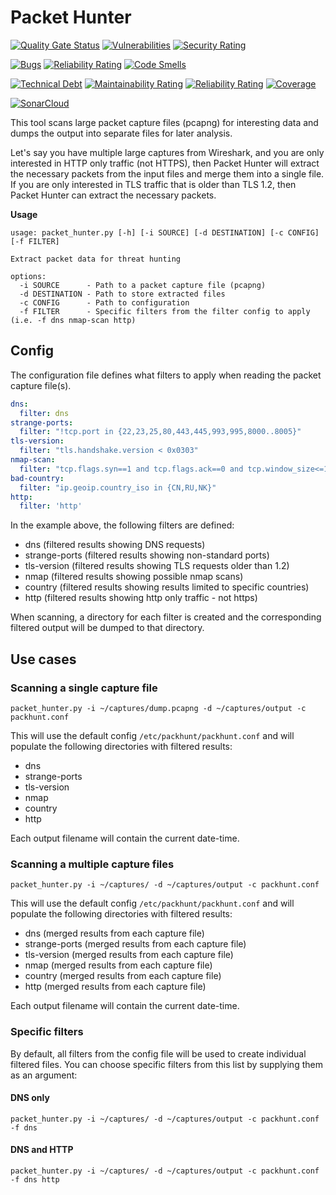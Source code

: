 # Packet Hunter
[![Quality Gate Status](https://sonarcloud.io/api/project_badges/measure?project=KelsierLuthadel_packet_hunter&metric=alert_status)](https://sonarcloud.io/summary/new_code?id=KelsierLuthadel_packet_hunter)
[![Vulnerabilities](https://sonarcloud.io/api/project_badges/measure?project=KelsierLuthadel_packet_hunter&metric=vulnerabilities)](https://sonarcloud.io/summary/new_code?id=KelsierLuthadel_packet_hunter)
[![Security Rating](https://sonarcloud.io/api/project_badges/measure?project=KelsierLuthadel_packet_hunter&metric=security_rating)](https://sonarcloud.io/summary/new_code?id=KelsierLuthadel_packet_hunter)

[![Bugs](https://sonarcloud.io/api/project_badges/measure?project=KelsierLuthadel_packet_hunter&metric=bugs)](https://sonarcloud.io/summary/new_code?id=KelsierLuthadel_packet_hunter)
[![Reliability Rating](https://sonarcloud.io/api/project_badges/measure?project=KelsierLuthadel_packet_hunter&metric=reliability_rating)](https://sonarcloud.io/summary/new_code?id=KelsierLuthadel_packet_hunter)
[![Code Smells](https://sonarcloud.io/api/project_badges/measure?project=KelsierLuthadel_packet_hunter&metric=code_smells)](https://sonarcloud.io/summary/new_code?id=KelsierLuthadel_packet_hunter)

[![Technical Debt](https://sonarcloud.io/api/project_badges/measure?project=KelsierLuthadel_packet_hunter&metric=sqale_index)](https://sonarcloud.io/summary/new_code?id=KelsierLuthadel_packet_hunter)
[![Maintainability Rating](https://sonarcloud.io/api/project_badges/measure?project=KelsierLuthadel_packet_hunter&metric=sqale_rating)](https://sonarcloud.io/summary/new_code?id=KelsierLuthadel_packet_hunter)
[![Reliability Rating](https://sonarcloud.io/api/project_badges/measure?project=KelsierLuthadel_packet_hunter&metric=reliability_rating)](https://sonarcloud.io/summary/new_code?id=KelsierLuthadel_packet_hunter)
[![Coverage](https://sonarcloud.io/api/project_badges/measure?project=KelsierLuthadel_packet_hunter&metric=coverage)](https://sonarcloud.io/summary/new_code?id=KelsierLuthadel_packet_hunter)

[![SonarCloud](https://sonarcloud.io/images/project_badges/sonarcloud-white.svg)](https://sonarcloud.io/summary/new_code?id=KelsierLuthadel_packet_hunter)



This tool scans large packet capture files (pcapng) for interesting data and dumps the output into separate files for later analysis. 

Let's say you have multiple large captures from Wireshark, and you are only interested in HTTP only traffic (not HTTPS), then Packet Hunter will
extract the necessary packets from the input files and merge them into a single file. If you are only interested in TLS traffic that is older 
than TLS 1.2, then Packet Hunter can extract the necessary packets.

**Usage**
```
usage: packet_hunter.py [-h] [-i SOURCE] [-d DESTINATION] [-c CONFIG] [-f FILTER]

Extract packet data for threat hunting

options:
  -i SOURCE      - Path to a packet capture file (pcapng)
  -d DESTINATION - Path to store extracted files
  -c CONFIG      - Path to configuration
  -f FILTER      - Specific filters from the filter config to apply (i.e. -f dns nmap-scan http)
```
## Config
The configuration file defines what filters to apply when reading the packet capture file(s).

```yaml
dns:
  filter: dns
strange-ports:
  filter: "!tcp.port in {22,23,25,80,443,445,993,995,8000..8005}"
tls-version:
  filter: "tls.handshake.version < 0x0303"
nmap-scan:
  filter: "tcp.flags.syn==1 and tcp.flags.ack==0 and tcp.window_size<=1024"
bad-country:
  filter: "ip.geoip.country_iso in {CN,RU,NK}"
http:
  filter: 'http'
```

In the example above, the following filters are defined:

- dns (filtered results showing DNS requests)
- strange-ports (filtered results showing non-standard ports)
- tls-version (filtered results showing TLS requests older than 1.2)
- nmap (filtered results showing possible nmap scans)
- country (filtered results showing results limited to specific countries)
- http (filtered results showing http only traffic - not https)

When scanning, a directory for each filter is created and the corresponding filtered output will be dumped to that directory.

## Use cases
### Scanning a single capture file
`packet_hunter.py -i ~/captures/dump.pcapng -d ~/captures/output -c packhunt.conf`

This will use the default config `/etc/packhunt/packhunt.conf` and will populate the following directories with filtered results:

- dns 
- strange-ports
- tls-version 
- nmap 
- country
- http 

Each output filename will contain the current date-time.

### Scanning a multiple capture files
`packet_hunter.py -i ~/captures/ -d ~/captures/output -c packhunt.conf`

This will use the default config `/etc/packhunt/packhunt.conf` and will populate the following directories with filtered results:

- dns (merged results from each capture file)
- strange-ports (merged results from each capture file)
- tls-version (merged results from each capture file)
- nmap (merged results from each capture file)
- country (merged results from each capture file)
- http (merged results from each capture file)

Each output filename will contain the current date-time.

### Specific filters
By default, all filters from the config file will be used to create individual filtered files. You can choose specific filters from this list by
supplying them as an argument:

#### DNS only
`packet_hunter.py -i ~/captures/ -d ~/captures/output -c packhunt.conf -f dns`

#### DNS and HTTP
`packet_hunter.py -i ~/captures/ -d ~/captures/output -c packhunt.conf -f dns http`





